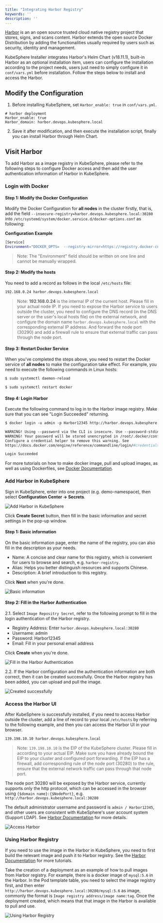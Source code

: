 ```yaml
---
title: "Integrating Harbor Registry" 
keywords: ''
description: ''
---
```


[Harbor](https://goharbor.io/) is an an open source trusted cloud native registry project that stores, signs, and scans content. Harbor extends the open source Docker Distribution by adding the functionalities usually required by users such as security, identity and management.

KubeSphere Installer integrates Harbor's Helm Chart (v18.11.1), built-in Harbor as an optional installation item, users can configure the installation according to the project needs, users just need to simply configure it in `conf/vars.yml` before installation. Follow the steps below to install and access the Harbor.

## Modify the Configuration

1. Before installing KubeSphere, set `Harbor_enable: true` in `conf/vars.yml`.

```
# harbor deployment
Harbor_enable: true
Harbor_domain: harbor.devops.kubesphere.local
```
2. Save it after modification, and then execute the installation script, finally you can install Harbor through Helm Chart.


## Visit Harbor

To add Harbor as a image registry in KubeSphere, please refer to the following steps to configure Docker access and then add the user authentication information of Harbor in KubeSphere.

### Login with Docker

#### Step 1: Modify the Docker Configuration

Modify the Docker Configuration for **all nodes** in the cluster firstly, that is, add the field `--insecure-registry=harbor.devops.kubesphere.local:30280` into `/etc/systemd/system/docker.service.d/docker-options.conf` as following:

**Configuration Example**

```bash
[Service]
Environment="DOCKER_OPTS=  --registry-mirror=https://registry.docker-cn.com --data-root=/var/lib/docker --log-opt max-size=10m --log-opt max-file=3 --insecure-registry=harbor.devops.kubesphere.local:30280"
```

> Note: The "Environment" field should be written on one line and cannot be manually wrapped.

#### Step 2: Modify the hosts


You need to add a record as follows in the local `/etc/hosts` file:

```bash
192.168.0.24 harbor.devops.kubesphere.local
```

> Note: **192.168.0.24** is the internal IP of the current host. Please fill in your actual node IP. If you need to expose the Harbor service to users outside the cluster, you need to configure the DNS record (in the DNS server or the user's local hosts file) on the external network, and configure the domain name `harbor.devops.kubesphere.local` with the corresponding external IP address. And forward the node port (30290) and add a firewall rule to ensure that external traffic can pass through the node port.

#### Step 3: Restart Docker Service

When you've completed the steps above, you need to restart the Docker service of **all nodes** to make the configuration take effect. For example, you need to execute the following commands in Linux hosts:

```bash
$ sudo systemctl daemon-reload
```

```bash
$ sudo systemctl restart docker
```

#### Step 4: Login Harbor

Execute the following command to log in to the Harbor image registry. Make sure that you can see "Login Succeeded" returning.

```dockerfile
$ docker login -u admin -p Harbor12345 http://harbor.devops.kubesphere.local:30280

WARNING! Using --password via the CLI is insecure. Use --password-stdin.
WARNING! Your password will be stored unencrypted in /root/.docker/config.json.
Configure a credential helper to remove this warning. See
https://docs.docker.com/engine/reference/commandline/login/#credentials-store

Login Succeeded
```

For more tutorials on how to make docker image, pull and upload images, as well as using Dockerfiles, see [Docker Documentation](https://docs.docker.com/develop/develop-images/dockerfile_best-practices/).

### Add Harbor in KubeSphere

Sign in KubeSphere, enter into one project (e.g. demo-namespace), then select **Configuration Center → Secrets**.

![Add Harbor in KubeSphere](https://pek3b.qingstor.com/kubesphere-docs/png/20190322204611.png)

Click **Create Secret** button, then fill in the basic information and secret settings in the pop-up window. 

#### Step 1: Basic information

On the basic information page, enter the name of the registry, you can also fill in the description as your needs.


- Name: A concise and clear name for this registry, which is convenient for users to browse and search, e.g. `harbor-registry`.
- Alias: Helps you better distinguish resources and supports Chinese.
- Description: A brief introduction to this registry.

Click **Next** when you're done.

![Basic information](https://pek3b.qingstor.com/kubesphere-docs/png/20190322204700.png)

#### Step 2: Fill in the Harbor Authentication

2.1. Select `Image Repositry Secret`, refer to the following prompt to fill in the login authentication of the Harbor registry.



- Registry Address: Enter `harbor.devops.kubesphere.local:30280`
- Username: admin
- Password: Harbor12345
- Email: Fill in your personal email address


Click **Create** when you're done.

![Fill in the Harbor Authentication](https://pek3b.qingstor.com/kubesphere-docs/png/harbor-secret.png)

2.2. If the Harbor configuration and the authentication information are both correct, then it can be created successfully. Once the Harbor registry has been added, you can upload and pull the image.

![Created successfully](https://pek3b.qingstor.com/kubesphere-docs/png/20190322205528.png)

### Access the Harbor UI

After KubeSphere is successfully installed, if you need to access Harbor outside the cluster, add a line of record to your local `/etc/hosts` by referring to the following example, and then you can access the Harbor UI in your browser.

```bash
139.198.10.10 harbor.devops.kubesphere.local
```

> Note: `139.198.10.10` is the EIP of the KubeSphere cluster. Please fill in according to your actual EIP. Make sure you have already bound the EIP to your cluster and configured port forwarding. If the EIP has a firewall, add corresponding rule of the node port (30280) to the rule, ensure that the external network traffic can pass through that node port.

The node port 30280 will be exposed by the Harbor service, currently supports only the http protocol, which can be accessed in the browser using `{$domain name}:{$NodePort}`, e.g. `http://harbor.devops.kubesphere.local:30280` 

The default administrator username and password is `admin / Harbor12345`, and other users are consistent with KubeSphere's user account system (Support LDAP). See [Harbor Documentation](https://goharbor.io/docs/) for more details.

![Access Harbor](https://pek3b.qingstor.com/kubesphere-docs/png/20190322210622.png)

### Using Harbor Registry

If you need to use the image in the Harbor in KubeSphere, you need to first build the relevant image and push it to Harbor registry. See the [Harbor Documentation](https://goharbor.io/docs/) for more tutorials.

Take the creation of a deployment as an example of how to pull images from Harbor registry. For example, there is a docker image of `mysql:5.6` in the Harbor. In the Pod template table, you need to select the image registry first, and then enter `http://harbor.devops.kubesphere.local:30280/mysql:5.6` as image, commonly the format is `Image registry address/image name:tag`. Once the deployment created, which means that that image in the Harbor is available to pull and use.

![Using Harbor Registry](https://pek3b.qingstor.com/kubesphere-docs/png/20190322211441.png)
